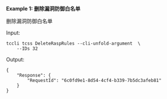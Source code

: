 **Example 1: 删除漏洞防御白名单**

删除漏洞防御白名单

Input: 

```
tccli tcss DeleteRaspRules --cli-unfold-argument  \
    --IDs 32
```

Output: 
```
{
    "Response": {
        "RequestId": "6c0fd9e1-8d54-4cf4-b339-7b5dc3afeb81"
    }
}
```

